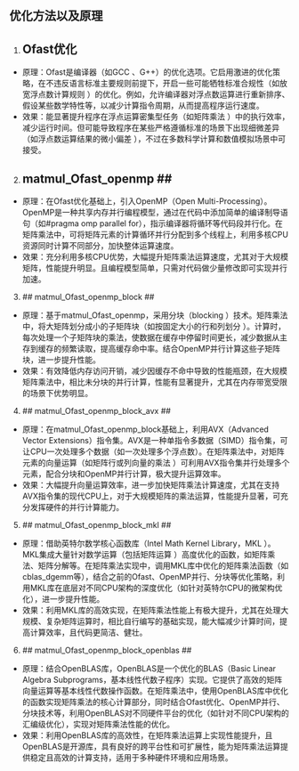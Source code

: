 ## 优化方法以及原理
1. ## Ofast优化 ##
- 原理：Ofast是编译器（如GCC 、G++）的优化选项。它启用激进的优化策略，在不违反语言标准主要规则前提下，开启一些可能牺牲标准合规性（如放宽浮点数计算规则 ）的优化。例如，允许编译器对浮点数运算进行重新排序、假设某些数学特性等，以减少计算指令周期，从而提高程序运行速度。
- 效果：能显著提升程序在浮点运算密集型任务（如矩阵乘法 ）中的执行效率，减少运行时间。但可能导致程序在某些严格遵循标准的场景下出现细微差异（如浮点数运算结果的微小偏差 ），不过在多数科学计算和数值模拟场景中可接受。
 
2. ## matmul_Ofast_openmp ##
- 原理：在Ofast优化基础上，引入OpenMP（Open Multi-Processing）。OpenMP是一种共享内存并行编程模型，通过在代码中添加简单的编译制导语句（如#pragma omp parallel for），指示编译器将循环等代码段并行化。在矩阵乘法中，可将矩阵元素的计算循环并行分配到多个线程上，利用多核CPU资源同时计算不同部分，加快整体运算速度。
- 效果：充分利用多核CPU优势，大幅提升矩阵乘法运算速度，尤其对于大规模矩阵，性能提升明显。且编程模型简单，只需对代码做少量修改即可实现并行加速。
 
3. ## matmul_Ofast_openmp_block ##
- 原理：基于matmul_Ofast_openmp，采用分块（blocking ）技术。矩阵乘法中，将大矩阵划分成小的子矩阵块（如按固定大小的行和列划分 ）。计算时，每次处理一个子矩阵块的乘法，使数据在缓存中停留时间更长，减少数据从主存到缓存的频繁读取，提高缓存命中率。结合OpenMP并行计算这些子矩阵块，进一步提升性能。
- 效果：有效降低内存访问开销，减少因缓存不命中导致的性能瓶颈，在大规模矩阵乘法中，相比未分块的并行计算，性能有显著提升，尤其在内存带宽受限的场景下优势明显。
 
4. ## matmul_Ofast_openmp_block_avx ##
- 原理：在matmul_Ofast_openmp_block基础上，利用AVX（Advanced Vector Extensions）指令集。AVX是一种单指令多数据（SIMD）指令集，可让CPU一次处理多个数据（如一次处理多个浮点数）。在矩阵乘法中，对矩阵元素的向量运算（如矩阵行或列向量的乘法 ）可利用AVX指令集并行处理多个元素，配合分块和OpenMP并行计算，极大提升运算效率。
- 效果：大幅提升向量运算效率，进一步加快矩阵乘法计算速度，尤其在支持AVX指令集的现代CPU上，对于大规模矩阵的乘法运算，性能提升显著，可充分发挥硬件的并行计算能力。
 
5. ## matmul_Ofast_openmp_block_mkl ##
- 原理：借助英特尔数学核心函数库（Intel Math Kernel Library，MKL ）。MKL集成大量针对数学运算（包括矩阵运算 ）高度优化的函数，如矩阵乘法、矩阵分解等。在矩阵乘法实现中，调用MKL库中优化的矩阵乘法函数（如cblas_dgemm等），结合之前的Ofast、OpenMP并行、分块等优化策略，利用MKL库在底层对不同CPU架构的深度优化（如针对英特尔CPU的微架构优化），进一步提升性能。
- 效果：利用MKL库的高效实现，在矩阵乘法性能上有极大提升，尤其在处理大规模、复杂矩阵运算时，相比自行编写的基础实现，能大幅减少计算时间，提高计算效率，且代码更简洁、健壮。

6. ## matmul_Ofast_openmp_block_openblas ##
- 原理：结合OpenBLAS库，OpenBLAS是一个优化的BLAS（Basic Linear Algebra Subprograms，基本线性代数子程序）实现。它提供了高效的矩阵向量运算等基本线性代数操作函数。在矩阵乘法中，使用OpenBLAS库中优化的函数实现矩阵乘法的核心计算部分，同时结合Ofast优化、OpenMP并行、分块技术等，利用OpenBLAS对不同硬件平台的优化（如针对不同CPU架构的汇编级优化），实现对矩阵乘法性能的优化。
- 效果：利用OpenBLAS库的高效性，在矩阵乘法运算上实现性能提升，且OpenBLAS是开源库，具有良好的跨平台性和可扩展性，能为矩阵乘法运算提供稳定且高效的计算支持，适用于多种硬件环境和应用场景。